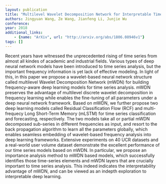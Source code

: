```yaml
---
layout: publication
title: "Multilevel Wavelet Decomposition Network for Interpretable Time Series Analysis"
authors: Jingyuan Wang, Ze Wang, Jianfeng Li, Junjie Wu
conference: 
year: 2018
additional_links: 
    - {name: "ArXiv", url: "http://arxiv.org/abs/1806.08946v1"}
tags: []
---
```

Recent years have witnessed the unprecedented rising of time series from
almost all kindes of academic and industrial fields. Various types of deep
neural network models have been introduced to time series analysis, but the
important frequency information is yet lack of effective modeling. In light of
this, in this paper we propose a wavelet-based neural network structure called
multilevel Wavelet Decomposition Network (mWDN) for building frequency-aware
deep learning models for time series analysis. mWDN preserves the advantage of
multilevel discrete wavelet decomposition in frequency learning while enables
the fine-tuning of all parameters under a deep neural network framework. Based
on mWDN, we further propose two deep learning models called Residual
Classification Flow (RCF) and multi-frequecy Long Short-Term Memory (mLSTM) for
time series classification and forecasting, respectively. The two models take
all or partial mWDN decomposed sub-series in different frequencies as input,
and resort to the back propagation algorithm to learn all the parameters
globally, which enables seamless embedding of wavelet-based frequency analysis
into deep learning frameworks. Extensive experiments on 40 UCR datasets and a
real-world user volume dataset demonstrate the excellent performance of our
time series models based on mWDN. In particular, we propose an importance
analysis method to mWDN based models, which successfully identifies those
time-series elements and mWDN layers that are crucially important to time
series analysis. This indeed indicates the interpretability advantage of mWDN,
and can be viewed as an indepth exploration to interpretable deep learning.